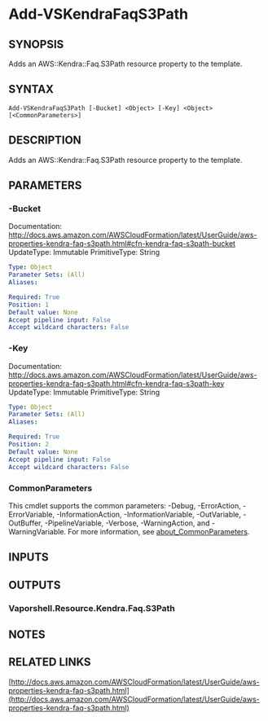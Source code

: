 # Add-VSKendraFaqS3Path

## SYNOPSIS
Adds an AWS::Kendra::Faq.S3Path resource property to the template.

## SYNTAX

```
Add-VSKendraFaqS3Path [-Bucket] <Object> [-Key] <Object> [<CommonParameters>]
```

## DESCRIPTION
Adds an AWS::Kendra::Faq.S3Path resource property to the template.

## PARAMETERS

### -Bucket
Documentation: http://docs.aws.amazon.com/AWSCloudFormation/latest/UserGuide/aws-properties-kendra-faq-s3path.html#cfn-kendra-faq-s3path-bucket
UpdateType: Immutable
PrimitiveType: String

```yaml
Type: Object
Parameter Sets: (All)
Aliases:

Required: True
Position: 1
Default value: None
Accept pipeline input: False
Accept wildcard characters: False
```

### -Key
Documentation: http://docs.aws.amazon.com/AWSCloudFormation/latest/UserGuide/aws-properties-kendra-faq-s3path.html#cfn-kendra-faq-s3path-key
UpdateType: Immutable
PrimitiveType: String

```yaml
Type: Object
Parameter Sets: (All)
Aliases:

Required: True
Position: 2
Default value: None
Accept pipeline input: False
Accept wildcard characters: False
```

### CommonParameters
This cmdlet supports the common parameters: -Debug, -ErrorAction, -ErrorVariable, -InformationAction, -InformationVariable, -OutVariable, -OutBuffer, -PipelineVariable, -Verbose, -WarningAction, and -WarningVariable. For more information, see [about_CommonParameters](http://go.microsoft.com/fwlink/?LinkID=113216).

## INPUTS

## OUTPUTS

### Vaporshell.Resource.Kendra.Faq.S3Path
## NOTES

## RELATED LINKS

[http://docs.aws.amazon.com/AWSCloudFormation/latest/UserGuide/aws-properties-kendra-faq-s3path.html](http://docs.aws.amazon.com/AWSCloudFormation/latest/UserGuide/aws-properties-kendra-faq-s3path.html)

